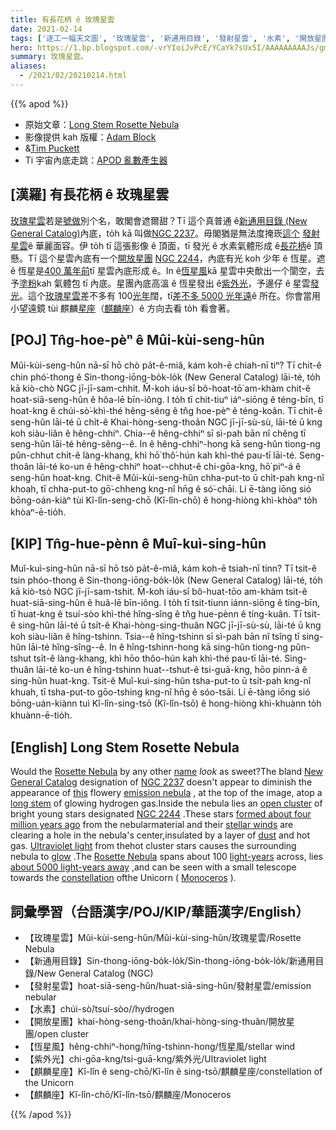 ```yaml
---
title: 有長花柄 ê 玫瑰星雲
date: 2021-02-14
tags: ['逐工一幅天文圖', '玫瑰星雲', '新通用目錄', '發射星雲', '水素', '開放星團', '恆星風', '紫外光', '麒麟星座', '麒麟座']
hero: https://1.bp.blogspot.com/-vrYIoiJvPcE/YCaYk7sUx5I/AAAAAAAAAJs/gmGiNWniw88i9oqSTtdeEQ2MPrAM6Yn0gCLcBGAsYHQ/s1461/rosette_BlockPuckett_960.jpg
summary: 玫瑰星雲。
aliases:
  - /2021/02/20210214.html
---
```


{{% apod %}}

- 原始文章：[Long Stem Rosette Nebula](https://apod.nasa.gov/apod/ap210214.html)
- 影像提供 kah 版權：[Adam Block](https://www.adamblockphotos.com/)
- &[Tim Puckett](http://www.cometwatch.com/)
- Ti 宇宙內底走跳：[APOD 亂數產生器](http://apod.nasa.gov/apod/random_apod.html)

## [漢羅] 有長花柄 ê 玫瑰星雲

[玫瑰星雲](https://en.wikipedia.org/wiki/Rosette_Nebula)若是[號做](https://www.bartleby.com/100/138.28.22.html)別个名，敢閣會遮爾甜？Tī 這个真普通 ê[新通用目錄 (New General Catalog)](https://en.wikipedia.org/wiki/New_General_Catalogue)內底，to̍h kā 叫做[NGC 2237](http://www.google.com/images?hl=en&biw=1024&bih=974&gbv=2&tbs=isch%3A1&sa=1&q=%2Bsite%3Aapod.nasa.gov+Rosette&aq=f&aqi=&aql=&oq=)。毋閣猶是無法度掩崁[這个](http://www.caelumobservatory.com/gallery/rosetteabtp.shtml) [發射星雲](https://apod.nasa.gov/apod/emission_nebulae.html)ê 華麗面容。伊 to̍h tī 這張影像 ê 頂面，tī 發光 ê 水素氣體形成 ê[長花柄](https://www.rd.com/article/roses-popular-valentines-day/)ê 頂懸。Tī 這个星雲內底有一个[開放星團](https://apod.nasa.gov/apod/open_clusters.html) [NGC 2244](https://apod.nasa.gov/apod/ap000822.html)，內底有光 koh 少年 ê 恆星。遮 ê 恆星是[400 萬年前](https://ui.adsabs.harvard.edu/abs/1993ApJ...414..664K/abstract)tī 星雲內底形成 ê。In ê[恆星風](https://apod.nasa.gov/apod/ap000318.html)kā 星雲中央歕出一个閬空，去予[塗粉](https://apod.nasa.gov/apod/ap030706.html)kah 氣體包 tī 內底。星團內底高溫 ê 恆星發出 ê[紫外光](https://science.nasa.gov/ems/10_ultravioletwaves)，予邊仔 ê 星雲[發光](http://www.youtube.com/watch?v=0brmw8sP-Js)。這个[玫瑰星雲](https://apod.nasa.gov/apod/ap000111.html)差不多有 100[光年](https://www.grc.nasa.gov/www/k-12/Numbers/Math/Mathematical_Thinking/how_long_is_a_light_year.htm)闊，tī[差不多 5000 光年遠](https://ui.adsabs.harvard.edu/abs/2000A%26A...358..553H/abstract)ê 所在。你會當用小望遠鏡 tùi 麒麟[星座](http://www.astro.wisc.edu/~dolan/constellations/extra/constellations.html)（[麒麟座](http://chandra.harvard.edu/photo/constellations/monoceros.html)）ê 方向去看 to̍h 看會著。

## [POJ] Tn̂g-hoe-pèⁿ ê Mûi-kùi-seng-hûn

Mûi-kùi-seng-hûn nā-sī hō chò pa̍t-ê-miâ, kám koh-ē chiah-nī tiⁿ? Tī chit-ê chin phó͘-thong ê Sin-thong-iōng-bo̍k-lo̍k (New General Catalog) lāi-té, to̍h kā kiò-chò NGC jī-jī-sam-chhit. M̄-koh iáu-sī bô-hoat-tō͘ am-khàm chit-ê hoat-siā-seng-hûn ê hôa-lē bīn-iông. I to̍h tī chit-tiuⁿ iáⁿ-siōng ê téng-bīn, tī hoat-kng ê chúi-sò͘-khì-thé hêng-sêng ê tn̂g hoe-pèⁿ ê téng-koân. Tī chit-ê seng-hûn lāi-té ū chi̍t-ê Khai-hòng-seng-thoân NGC jī-jī-sù-sù, lāi-té ū kng koh siàu-liân ê hêng-chhiⁿ. Chia--ê hêng-chhiⁿ sī sì-pah bān nî chêng tī seng-hûn lāi-té hêng-sêng--ê. In ê hêng-chhiⁿ-hong kā seng-hûn tiong-ng pûn-chhut chi̍t-ê làng-khang, khì hō͘ thô͘-hún kah khì-thé pau-tī lāi-té. Seng-thoân lāi-té ko-un ê hêng-chhiⁿ hoat--chhut-ê chi-gōa-kng, hō͘ piⁿ-á ê seng-hûn hoat-kng. Chit-ê Mûi-kùi-seng-hûn chha-put-to ū chi̍t-pah kng-nî khoah, tī chha-put-to gō͘-chheng kng-nî hn̄g ê só͘-chāi. Lí ē-tàng iōng sió bōng-oán-kiàⁿ tùi Kî-lîn-seng-chō (Kî-lîn-chō) ê hong-hiòng khì-khòaⁿ to̍h khòaⁿ-ē-tio̍h.

## [KIP] Tn̂g-hue-pènn ê Muî-kuì-sing-hûn

Muî-kuì-sing-hûn nā-sī hō tsò pa̍t-ê-miâ, kám koh-ē tsiah-nī tinn? Tī tsit-ê tsin phóo-thong ê Sin-thong-iōng-bo̍k-lo̍k (New General Catalog) lāi-té, to̍h kā kiò-tsò NGC jī-jī-sam-tshit. M̄-koh iáu-sī bô-huat-tōo am-khàm tsit-ê huat-siā-sing-hûn ê huâ-lē bīn-iông. I to̍h tī tsit-tiunn iánn-siōng ê tíng-bīn, tī huat-kng ê tsuí-sòo khì-thé hîng-sîng ê tn̂g hue-pènn ê tíng-kuân. Tī tsit-ê sing-hûn lāi-té ū tsi̍t-ê Khai-hòng-sing-thuân NGC jī-jī-sù-sù, lāi-té ū kng koh siàu-liân ê hîng-tshinn. Tsia--ê hîng-tshinn sī sì-pah bān nî tsîng tī sing-hûn lāi-té hîng-sîng--ê. In ê hîng-tshinn-hong kā sing-hûn tiong-ng pûn-tshut tsi̍t-ê làng-khang, khì hōo thôo-hún kah khì-thé pau-tī lāi-té. Sing-thuân lāi-té ko-un ê hîng-tshinn huat--tshut-ê tsi-guā-kng, hōo pinn-á ê sing-hûn huat-kng. Tsit-ê Muî-kuì-sing-hûn tsha-put-to ū tsi̍t-pah kng-nî khuah, tī tsha-put-to gōo-tshing kng-nî hn̄g ê sóo-tsāi. Lí ē-tàng iōng sió bōng-uán-kiànn tuì Kî-lîn-sing-tsō (Kî-lîn-tsō) ê hong-hiòng khì-khuànn to̍h khuànn-ē-tio̍h.

## [English] Long Stem Rosette Nebula 

Would the [Rosette Nebula](https://en.wikipedia.org/wiki/Rosette_Nebula) by any other [name](https://www.bartleby.com/100/138.28.22.html) *look* as sweet?The bland [New General Catalog](https://en.wikipedia.org/wiki/New_General_Catalogue) designation of [NGC 2237](http://www.google.com/images?hl=en&biw=1024&bih=974&gbv=2&tbs=isch%3A1&sa=1&q=%2Bsite%3Aapod.nasa.gov+Rosette&aq=f&aqi=&aql=&oq=) doesn't appear to diminish the appearance of [this](http://www.caelumobservatory.com/gallery/rosetteabtp.shtml) flowery [emission nebula](https://apod.nasa.gov/apod/emission_nebulae.html) , at the top of the image, atop a [long stem](https://www.rd.com/article/roses-popular-valentines-day/) of glowing hydrogen gas.Inside the nebula lies an [open cluster](https://apod.nasa.gov/apod/open_clusters.html) of bright young stars designated [NGC 2244](https://apod.nasa.gov/apod/ap000822.html) .These stars [formed about four million years ago](https://ui.adsabs.harvard.edu/abs/1993ApJ...414..664K/abstract) from the nebularmaterial and their [stellar winds](https://apod.nasa.gov/apod/ap000318.html) are clearing a hole in the nebula's center,insulated by a layer of [dust](https://apod.nasa.gov/apod/ap030706.html) and hot gas. [Ultraviolet light](https://science.nasa.gov/ems/10_ultravioletwaves) from thehot cluster stars causes the surrounding nebula to [glow](http://www.youtube.com/watch?v=0brmw8sP-Js) .The [Rosette Nebula](https://apod.nasa.gov/apod/ap000111.html) spans about 100 [light-years](https://www.grc.nasa.gov/www/k-12/Numbers/Math/Mathematical_Thinking/how_long_is_a_light_year.htm) across, lies [about 5000 light-years away](https://ui.adsabs.harvard.edu/abs/2000A%26A...358..553H/abstract) ,and can be seen with a small telescope towards the [constellation](http://www.astro.wisc.edu/~dolan/constellations/extra/constellations.html) ofthe Unicorn ( [Monoceros](http://chandra.harvard.edu/photo/constellations/monoceros.html) ).

## 詞彙學習（台語漢字/POJ/KIP/華語漢字/English）

- 【玫瑰星雲】Mûi-kùi-seng-hûn/Mûi-kùi-sing-hûn/玫瑰星雲/Rosette Nebula
- 【新通用目錄】Sin-thong-iōng-bo̍k-lo̍k/Sin-thong-iōng-bo̍k-lo̍k/新通用目錄/New General Catalog (NGC)
- 【發射星雲】hoat-siā-seng-hûn/huat-siā-sing-hûn/發射星雲/emission nebular
- 【水素】chúi-sò͘/tsuí-sòo//hydrogen
- 【開放星團】khai-hòng-seng-thoân/khai-hòng-sing-thuân/開放星團/open cluster
- 【恆星風】hêng-chhiⁿ-hong/hîng-tshinn-hong/恆星風/stellar wind
- 【紫外光】chi-gōa-kng/tsi-guā-kng/紫外光/Ultraviolet light
- 【麒麟星座】Kî-lîn ê seng-chō/Kî-lîn ê sing-tsō/麒麟星座/constellation of the Unicorn
- 【麒麟座】Kî-lîn-chō/Kî-lîn-tsō/麒麟座/Monoceros

{{% /apod %}}
